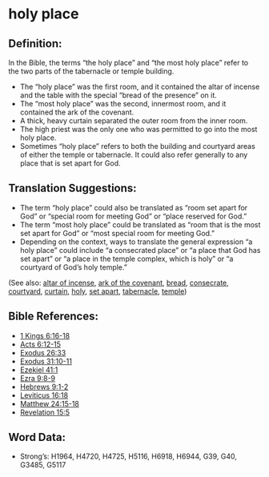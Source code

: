 # holy place

## Definition:

In the Bible, the terms “the holy place” and “the most holy place” refer to the two parts of the tabernacle or temple building.

* The “holy place” was the first room, and it contained the altar of incense and the table with the special “bread of the presence” on it.
* The “most holy place” was the second, innermost room, and it contained the ark of the covenant.
* A thick, heavy curtain separated the outer room from the inner room.
* The high priest was the only one who was permitted to go into the most holy place.
* Sometimes “holy place” refers to both the building and courtyard areas of either the temple or tabernacle. It could also refer generally to any place that is set apart for God.

## Translation Suggestions:

* The term “holy place” could also be translated as “room set apart for God” or “special room for meeting God” or “place reserved for God.”
* The term “most holy place” could be translated as “room that is the most set apart for God” or “most special room for meeting God.”
* Depending on the context, ways to translate the general expression “a holy place” could include “a consecrated place” or “a place that God has set apart” or “a place in the temple complex, which is holy” or “a courtyard of God’s holy temple.”

(See also: [altar of incense](../other/altarofincense.md), [ark of the covenant](../kt/arkofthecovenant.md), [bread](../other/bread.md), [consecrate](../kt/consecrate.md), [courtyard](../other/courtyard.md), [curtain](../other/curtain.md), [holy](../kt/holy.md), [set apart](../kt/setapart.md), [tabernacle](../kt/tabernacle.md), [temple](../kt/temple.md))

## Bible References:

* [1 Kings 6:16-18](rc://en/tn/help/1ki/06/16)
* [Acts 6:12-15](rc://en/tn/help/act/06/12)
* [Exodus 26:33](rc://en/tn/help/exo/26/33)
* [Exodus 31:10-11](rc://en/tn/help/exo/31/10)
* [Ezekiel 41:1](rc://en/tn/help/ezk/41/01)
* [Ezra 9:8-9](rc://en/tn/help/ezr/09/08)
* [Hebrews 9:1-2](rc://en/tn/help/heb/09/01)
* [Leviticus 16:18](rc://en/tn/help/lev/16/18)
* [Matthew 24:15-18](rc://en/tn/help/mat/24/15)
* [Revelation 15:5](rc://en/tn/help/rev/15/05)

## Word Data:

* Strong’s: H1964, H4720, H4725, H5116, H6918, H6944, G39, G40, G3485, G5117
